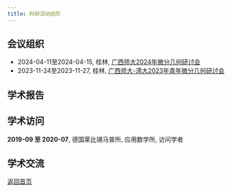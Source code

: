 ```yaml
---
title: 科研活动经历
---
```


## 会议组织
- 2024-04-11至2024-04-15, 桂林, [广西师大2024年微分几何研讨会](files/广西师大2024年微分几何研讨会.pdf)
- 2023-11-24至2023-11-27, 桂林, [广西师大-湾大2023年青年微分几何研讨会](files/广西师大-湾大2023年青年微分几何研讨会.pdf)

## 学术报告

## 学术访问
**2019-09 至 2020-07**, 德国莱比锡马普所, 应用数学所, 访问学者

## 学术交流

[返回首页](index.md)
